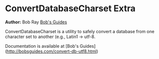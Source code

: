 ConvertDatabaseCharset Extra
==========================================

**Author:** Bob Ray [Bob's Guides](http://bobsguides.com)

ConvertDatabaseCharset is a utility to safely convert a database from one character set to another (e.g., Latin1 -> utf-8.

Documentation is available at [Bob's Guides] (http://bobsguides.com/convert-db-utf8.html)

